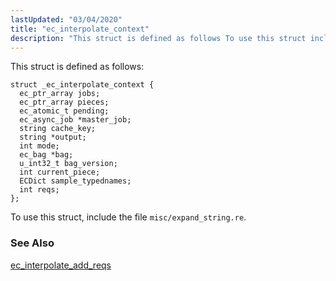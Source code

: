 ```yaml
---
lastUpdated: "03/04/2020"
title: "ec_interpolate_context"
description: "This struct is defined as follows To use this struct include the file misc expand string re ec interpolate add reqs..."
---
```


This struct is defined as follows:

```
struct _ec_interpolate_context {
  ec_ptr_array jobs;
  ec_ptr_array pieces;
  ec_atomic_t pending;
  ec_async_job *master_job;
  string cache_key;
  string *output;
  int mode;
  ec_bag *bag;
  u_int32_t bag_version;
  int current_piece;
  ECDict sample_typednames;
  int reqs;
};
```

To use this struct, include the file `misc/expand_string.re`.

### <a name="idp45367952"></a> See Also

[ec_interpolate_add_reqs](/momentum/3/3-api/apis-ec-interpolate-add-reqs)